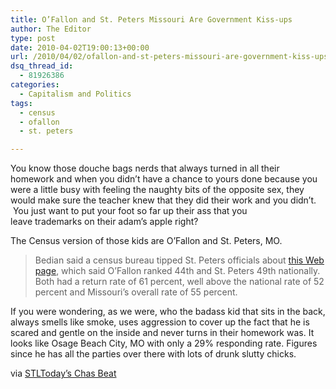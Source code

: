 ```yaml
---
title: O’Fallon and St. Peters Missouri Are Government Kiss-ups
author: The Editor
type: post
date: 2010-04-02T19:00:13+00:00
url: /2010/04/02/ofallon-and-st-peters-missouri-are-government-kiss-ups/
dsq_thread_id:
  - 81926386
categories:
  - Capitalism and Politics
tags:
  - census
  - ofallon
  - st. peters

---
```

You know those douche bags nerds that always turned in all their homework and when you didn&#8217;t have a chance to yours done because you were a little busy with feeling the naughty bits of the opposite sex, they would make sure the teacher knew that they did their work and you didn&#8217;t.  You just want to put your foot so far up their ass that you leave trademarks on their adam&#8217;s apple right?

The Census version of those kids are O&#8217;Fallon and St. Peters, MO.

> Bedian said a census bureau tipped St. Peters officials about <a href="http://2010.census.gov/2010census/take10map/" target="_blank">this Web page</a>, which said O’Fallon ranked 44th and St. Peters 49th nationally. Both had a return rate of 61 percent, well above the national rate of 52 percent and Missouri’s overall rate of 55 percent.

If you were wondering, as we were, who the badass kid that sits in the back, always smells like smoke, uses aggression to cover up the fact that he is scared and gentle on the inside and never turns in their homework was. It looks like Osage Beach City, MO with only a 29% responding rate. Figures since he has all the parties over there with lots of drunk slutty chicks.

via <a href="http://interact.stltoday.com/blogzone/chas-beat/uncategorized/2010/03/st-peters-and-ofallon-mo-among-nations-top-census-responders/" target="_blank">STLToday&#8217;s Chas Beat</a>